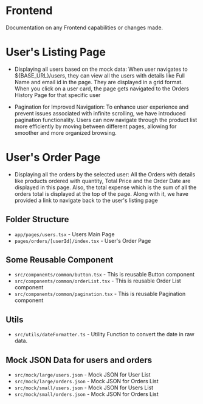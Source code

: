 # Frontend

Documentation on any Frontend capabilities or changes made.

# User's Listing Page

- Displaying all users based on the mock data:
  When user navigates to ${BASE_URL}/users, they can view all the users with details like Full Name and email id in the page. They are displayed in a grid format.
  When you click on a user card, the page gets navigated to the Orders History Page for that specific user

- Pagination for Improved Navigation:
  To enhance user experience and prevent issues associated with infinite scrolling, we have introduced pagination functionality. Users can now navigate through the product list more efficiently by moving between different pages, allowing for smoother and more organized browsing.

# User's Order Page

- Displaying all the orders by the selected user:
  All the Orders with details like products ordered with quantity, Total Price and the Order Date are displayed in this page.
  Also, the total expense which is the sum of all the orders total is displayed at the top of the page.
  Along with it, we have provided a link to navigate back to the user's listing page

## Folder Structure

- `app/pages/users.tsx` - Users Main Page
- `pages/orders/[userId]/index.tsx` - User's Order Page

## Some Reusable Component

- `src/components/common/button.tsx` - This is reusable Button component
- `src/components/common/orderList.tsx` - This is reusable Order List component
- `src/components/common/pagination.tsx` - This is reusable Pagination component

## Utils

- `src/utils/dateFormatter.ts` - Utility Function to convert the date in raw data.

## Mock JSON Data for users and orders

- `src/mock/large/users.json` - Mock JSON for User List
- `src/mock/large/orders.json` - Mock JSON for Orders List
- `src/mock/small/users.json` - Mock JSON for Users List
- `src/mock/small/orders.json` - Mock JSON for Orders List
